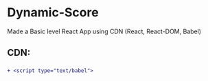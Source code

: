 # Dynamic-Score
Made a Basic level React App using CDN (React, React-DOM, Babel)

## CDN:
###    <script src="https://unpkg.com/react@17/umd/react.production.min.js"></script>
###    <script src="https://unpkg.com/react-dom@17/umd/react-dom.production.min.js"></script>
###    <script src="https://unpkg.com/@babel/standalone@7.12.4/babel.min.js"></script>

``` diff 
+ <script type="text/babel"> 
```
